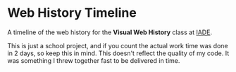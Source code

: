 # Web History Timeline

A timeline of the web history for the **Visual Web History** class at [IADE](https://www.iade.europeia.pt/).

This is just a school project, and if you count the actual work time was done in 2 days, so keep this in mind. This doesn't reflect the quality of my code. It was something I threw together fast to be delivered in time.